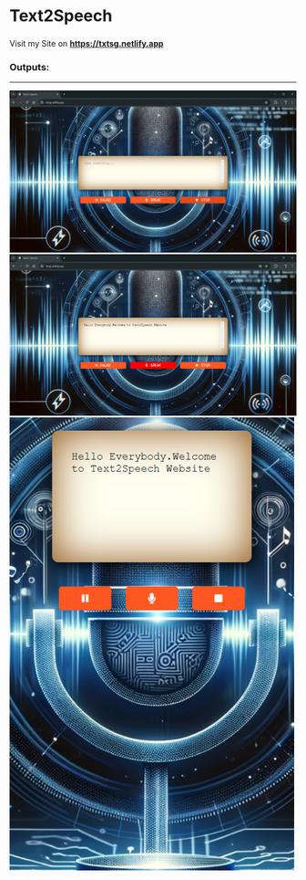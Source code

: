 # Text2Speech
###
Visit my Site on **https://txtsg.netlify.app**

### Outputs:
---
<img width="800" src="assets/landscape.png" alt="landscape">
<img width="800" src="assets/landscape_input.png" alt="landscape with input">
<img width="500" src="assets/potrait.png" alt="potrait">


